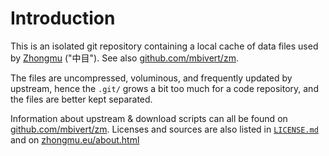 # Introduction
This is an isolated git repository containing a local cache of
data files used by [Zhongmu][zhongmu] ("中目"). See also
[github.com/mbivert/zm][gh-mb-zm].

The files are uncompressed, voluminous, and frequently updated
by upstream, hence the ``.git/`` grows a bit too much for a code
repository, and the files are better kept separated.

Information about upstream & download scripts can all be found
on [github.com/mbivert/zm][gh-mb-zm]. Licenses and sources are
also listed in [``LICENSE.md``][gh-mb-zm-data-license] and on
[zhongmu.eu/about.html][zm-about]

[gh-mb-zm]: https://github.com/mbivert/zm/
[zhongmu]: https://zhongmu.eu/
[zm-about]: https://zhongmu.eu/about.html
[gh-mb-zm-data-license]: https://github.com/mbivert/zm-data/blob/master/LICENSE.md